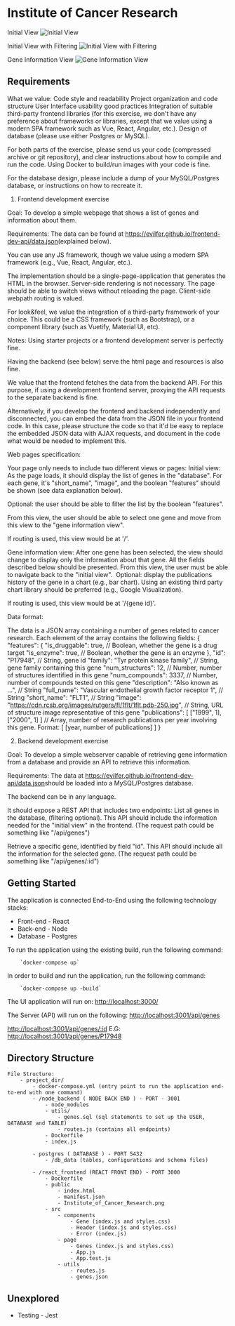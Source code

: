 # Institute of Cancer Research

Initial View
![Initial View](Screenshots/Initial_View.png)

Initial View with Filtering
![Initial View with Filtering](Screenshots/Initial_View_Filtering.png)

Gene Information View
![Gene Information View](Screenshots/Gene_Information_View.png)

## Requirements 
What we value:
Code style and readability
Project organization and code structure
User Interface usability good practices
Integration of suitable third-party frontend libraries (for this exercise, we don't have any preference about frameworks or libraries, except that we value using a modern SPA framework such as Vue, React, Angular, etc.).
Design of database​ (please use either Postgres or MySQL​​​​).

For both parts of the exercise, please send us your code (compressed archive or git repository), and clear instructions about how to compile and run the code. Using Docker to build/run images with your code is fine.

For the database design, please include a dump of your MySQL/Postgres​ database, or instructions on how to recreate it.


1. Frontend development exercise

Goal: To develop a simple webpage that shows a list of genes and ​​information about them. 


Requirements:
​The data can be found at https://evilfer.github.io/frontend-dev-api/data.json​ (explained below). 

​You can use any JS framework, though we value using a modern SPA framework (e.g., Vue, React, Angular, etc.).

The implementation should be a single-page-application that ​generates the HTML in the browser. Server-side rendering is not necessary. The page should be able to switch views without reloading the page. Client-side webpath routing is valued.

For look&feel, we value the integration of a third-party framework of your choice. This could be a CSS framework (such as Bootstrap), or a component library (such as Vuetify, Material UI, etc). 

Notes:
​​Using starter projects or a frontend development server is perfectly fine. 

Having the backend (see below) serve the html page and resources is also fine.

We value that the frontend fetches the data from the backend API. For this purpose, if using a development frontend server, proxying the API requests to the separate backend is fine.

Alternatively, if you develop the frontend and backend independently and disconnected, you can embed the data from the JSON file in your frontend code. In this case, please structure the code so that it'd be easy to replace the embedded JSON data with AJAX requests, and document in the code what would be needed to implement this.


Web pages specification:

Your page only needs to include two different views or pages:​
​ Initial view: As the page loads, it should display the list of genes in the "database". For each gene, it's "short_name", "image​", and the boolean "features" should be shown (see data explanation below).

Optional​: the user should be able to filter the list by the boolean "features".

From this view, the user should be able to select one gene and move from this view to the "gene information view".

If routing is used, this view would be at '/'.

Gene information view: After one gene has been selected, the view should change to display only the information about that gene. All the fields described below should be presented. From this view, the user must be able to navigate back to the "initial view"​. 
​
Optional: display the publications history of the gene in a chart (e.g., bar chart). Using an existing third party chart library should be preferred (e.g., Google Visualization).

If routing is used, this view would be at '/{gene id}'.

Data format:

The data is a JSON array containing a number of genes related to cancer research. Each element of the array contains the following fields:
 {
  "features": {
    "is_druggable": true, // Boolean, whether the gene is a drug target
    "is_enzyme": true, // Boolean, whether the gene is an enzyme
  },
  "id": "P17948", // String, gene id
  "family": "Tyr protein kinase family",  // String, gene family containing this gene
  "num_structures": 12, // Number, number of structures identified in this gene
  "num_compounds": 3337, // Number, number of compounds tested on this gene
  "description": "Also known as ...", // String
  "full_name": "Vascular endothelial growth factor receptor 1", // String
  "short_name": "FLT1", // String
  "image": "https://cdn.rcsb.org/images/rutgers/fl/1flt/1flt.pdb-250.jpg",  // String, URL of structure image representative of this gene
  "publications": [
    ["1999", 1],
    ["2000", 1]
  ] // Array, number of research publications per year involving this gene. Format: [ [year, number of publications] ] 
}

2. ​Backend development exercise

Goal: To develop a simple webserver capable of retrieving gene information from a database and provide an API to retrieve this information. 


Requirements:
​The data at https://evilfer.github.io/frontend-dev-api/data.json​ should be loaded into a MySQL/Postgres database.

​The backend can be in any language.

It should expose a REST API that includes two endpoints:
​​List a​ll genes in the database, (filtering optional). This API should include the information needed for the "initial view" in the frontend. (The request path could be something like "/api/genes")

Retrieve a specific gene, identified by field "id". This API should include all the information for the selected gene. (The request path could be something like "/api/genes/:id")


## Getting Started
The application is connected End-to-End using the following technology stacks:
    
   - Front-end - React
   - Back-end - Node
   - Database - Postgres
    
To run the application using the existing build, run the following command:

        `docker-compose up`
  
In order to build and run the application, run the following command:

        `docker-compose up -build`
        
The UI application will run on:
    [http://localhost:3000/](http://localhost:3000/)
    
The Server (API) will run on the following:
    [http://localhost:3001/api/genes](http://localhost:3001/api/genes)
    
   [http://localhost:3001/api/genes/:id](http://localhost:3001/api/genes/id) E.G: [http://localhost:3001/api/genes/P17948](http://localhost:3001/api/genes/P17948)

## Directory Structure
    File Structure:
        - project_dir/
            - docker-compose.yml (entry point to run the application end-to-end with one command)
            - /node_backend ( NODE BACK END ) - PORT - 3001
                - node_modules
                - utils/
                    - genes.sql (sql statements to set up the USER, DATABASE and TABLE)
                    - routes.js (contains all endpoints)
                - Dockerfile
                - index.js
                
            - postgres ( DATABASE ) - PORT 5432
                - /db_data (tables, configurations and schema files)
                
            - /react_frontend (REACT FRONT END) - PORT 3000
                - Dockerfile
                - public
                    - index.html
                    - manifest.json
                    - Institute_of_Cancer_Research.png
                - src
                    - components
                        - Gene (index.js and styles.css)
                        - Header (index.js and styles.css)
                        - Error (index.js)
                    - page
                        - Genes (index.js and styles.css)
                        - App.js
                        - App.test.js
                    - utils
                        - routes.js
                        - genes.json

## Unexplored 
- Testing - Jest
